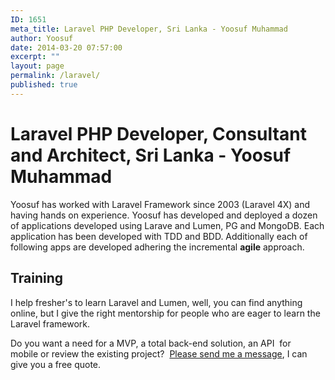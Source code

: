 ```yaml
---
ID: 1651
meta_title: Laravel PHP Developer, Sri Lanka - Yoosuf Muhammad
author: Yoosuf
date: 2014-03-20 07:57:00
excerpt: ""
layout: page
permalink: /laravel/
published: true
---
```


# Laravel PHP Developer, Consultant and Architect, Sri Lanka - Yoosuf Muhammad

Yoosuf has worked with Laravel Framework since 2003 (Laravel 4X) and having hands on experience. Yoosuf has developed and deployed a dozen of applications developed using Larave and Lumen, PG and MongoDB. Each application has been developed with TDD and BDD. Additionally each of following apps are developed adhering the incremental **agile** approach.

## Training

I help fresher's to learn Laravel and Lumen, well, you can find anything online, but I give the right mentorship for people who are eager to learn the Laravel framework.

 Do you want a need for a MVP, a total back-end solution, an API  for mobile or review the existing project?  [Please send me a message](/contact/?utm_source=yoosuf.me&utm_medium=ror&utm_campaign=consultancy), I can give you a free quote.
